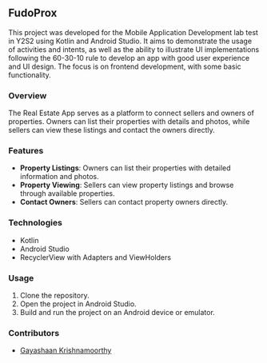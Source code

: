 ## FudoProx

This project was developed for the Mobile Application Development lab test in Y2S2 using Kotlin and Android Studio. It aims to demonstrate the usage of activities and intents, as well as the ability to illustrate UI implementations following the 60-30-10 rule to develop an app with good user experience and UI design. The focus is on frontend development, with some basic functionality.

### Overview

The Real Estate App serves as a platform to connect sellers and owners of properties. Owners can list their properties with details and photos, while sellers can view these listings and contact the owners directly.
### Features

- **Property Listings**: Owners can list their properties with detailed information and photos.
- **Property Viewing**: Sellers can view property listings and browse through available properties.
- **Contact Owners**: Sellers can contact property owners directly.

### Technologies

- Kotlin
- Android Studio
- RecyclerView with Adapters and ViewHolders

### Usage

1. Clone the repository.
2. Open the project in Android Studio.
3. Build and run the project on an Android device or emulator.

### Contributors

- [Gayashaan Krishnamoorthy](https://github.com/Gayashaan)


